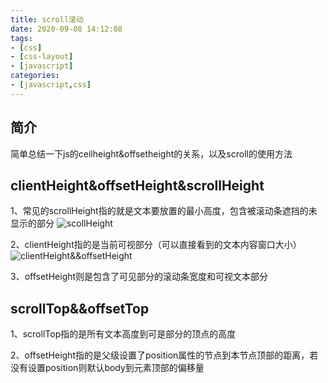 ```yaml
---
title: scroll滚动
date: 2020-09-08 14:12:08
tags:
- [css]
- [css-layout]
- [javascript]
categories:
- [javascript,css]
---
```


## 简介

简单总结一下js的ceilheight&offsetheight的关系，以及scroll的使用方法
<!-- more -->

## clientHeight&offsetHeight&scrollHeight
1、常见的scrollHeight指的就是文本要放置的最小高度，包含被滚动条遮挡的未显示的部分
![scollHeight](/images/scrollHeight.webp)

2、clientHeight指的是当前可视部分（可以直接看到的文本内容窗口大小）
![clientHeight&&offsetHeight](/images/clientHeight.webp)

3、offsetHeight则是包含了可见部分的滚动条宽度和可视文本部分

## scrollTop&&offsetTop
1、scrollTop指的是所有文本高度到可是部分的顶点的高度

2、offsetHeight指的是父级设置了position属性的节点到本节点顶部的距离，若没有设置position则默认body到元素顶部的偏移量